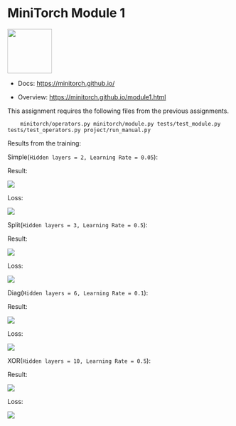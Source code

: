 # MiniTorch Module 1

<img src="https://minitorch.github.io/_images/match.png" width="100px">

* Docs: https://minitorch.github.io/

* Overview: https://minitorch.github.io/module1.html

This assignment requires the following files from the previous assignments.

        minitorch/operators.py minitorch/module.py tests/test_module.py tests/test_operators.py project/run_manual.py

Results from the training:

Simple(`Hidden layers = 2, Learning Rate = 0.05`):

Result:

<img src="https://github.com/alikolling/Module-1/blob/master/results/SIMPLE_result.png?raw=true">

Loss:

<img src='https://github.com/alikolling/Module-1/blob/master/results/SIMPLE_loss.png?raw=true'>
        

Split(`Hidden layers = 3, Learning Rate = 0.5`):

Result:

<img src="https://github.com/alikolling/Module-1/blob/master/results/SPLIT_reuslts.png?raw=true">

Loss:

<img src='https://github.com/alikolling/Module-1/blob/master/results/SPLIT_loss.png?raw=true'>

Diag(`Hidden layers = 6, Learning Rate = 0.1`):

Result:

<img src="https://github.com/alikolling/Module-1/blob/master/results/DIAG_results.png?raw=true">

Loss:

<img src='https://github.com/alikolling/Module-1/blob/master/results/DIAG_loss.png?raw=true'>

XOR(`Hidden layers = 10, Learning Rate = 0.5`):

Result:

<img src="https://github.com/alikolling/Module-1/blob/master/results/XOR_result.png?raw=true">

Loss:

<img src='https://github.com/alikolling/Module-1/blob/master/results/XOR_loss.png?raw=true'>
        
